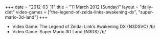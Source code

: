 +++
date = "2012-03-11"
title = "11 March 2012 (Sunday)"
layout = "daily-diet"
video-games = ["the-legend-of-zelda-links-awakening-dx", "super-mario-3d-land"]
+++


* Video Game: The Legend of Zelda: Link’s Awakening DX {N3DSVC} /b/
* Video Game: Super Mario 3D Land {N3DS} /b/